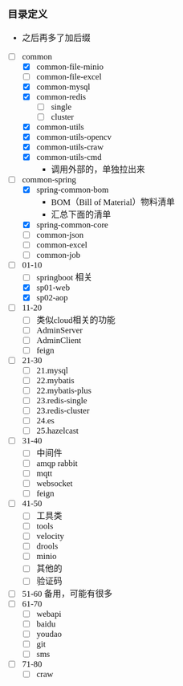 <span  style="font-family: Simsun,serif; font-size: 17px; ">

### 目录定义

- 之后再多了加后缀
- [ ] common
    - [x] common-file-minio
    - [ ] common-file-excel
    - [x] common-mysql
    - [x] common-redis
        - [ ] single
        - [ ] cluster
    - [x] common-utils
    - [x] common-utils-opencv
    - [x] common-utils-craw
    - [x] common-utils-cmd
        - 调用外部的，单独拉出来
- [ ] common-spring
    - [x] spring-common-bom
        - BOM（Bill of Material）物料清单
        - 汇总下面的清单
    - [x] spring-common-core
    - [ ] common-json
    - [ ] common-excel
    - [ ] common-job
- [ ] 01-10
    - [ ] springboot 相关
    - [x] sp01-web
    - [x] sp02-aop
- [ ] 11-20
    - [ ] 类似cloud相关的功能
    - [ ] AdminServer
    - [ ] AdminClient
    - [ ] feign
- [ ] 21-30
    - [ ] 21.mysql
    - [ ] 22.mybatis
    - [ ] 22.mybatis-plus
    - [ ] 23.redis-single
    - [ ] 23.redis-cluster
    - [ ] 24.es
    - [ ] 25.hazelcast
- [ ] 31-40
    - [ ] 中间件
    - [ ] amqp rabbit
    - [ ] mqtt
    - [ ] websocket
    - [ ] feign
- [ ] 41-50
    - [ ] 工具类
    - [ ] tools
    - [ ] velocity
    - [ ] drools
    - [ ] minio
    - [ ] 其他的
    - [ ] 验证码
- [ ] 51-60 备用，可能有很多
- [ ] 61-70
    - [ ] webapi
    - [ ] baidu
    - [ ] youdao
    - [ ] git
    - [ ] sms
- [ ] 71-80
    - [ ] craw

</span>